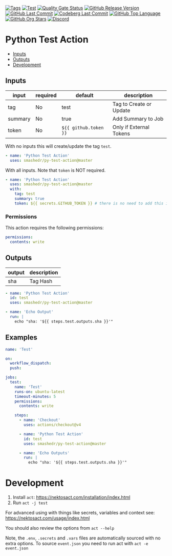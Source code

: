 [![Tags](https://img.shields.io/github/actions/workflow/status/smashedr/py-test-action/tags.yaml?logo=github&logoColor=white&label=tags)](https://github.com/smashedr/py-test-action/actions/workflows/tags.yaml)
[![Test](https://img.shields.io/github/actions/workflow/status/smashedr/py-test-action/test.yaml?logo=github&logoColor=white&label=test)](https://github.com/smashedr/py-test-action/actions/workflows/test.yaml)
[![Quality Gate Status](https://sonarcloud.io/api/project_badges/measure?project=smashedr_py-test-action&metric=alert_status)](https://sonarcloud.io/summary/new_code?id=smashedr_py-test-action)
[![GitHub Release Version](https://img.shields.io/github/v/release/smashedr/py-test-action?logo=github)](https://github.com/smashedr/py-test-action/releases/latest)
[![GitHub Last Commit](https://img.shields.io/github/last-commit/smashedr/py-test-action?logo=github&logoColor=white&label=updated)](https://github.com/smashedr/py-test-action/graphs/commit-activity)
[![Codeberg Last Commit](https://img.shields.io/gitea/last-commit/shaner/py-test-action/master?gitea_url=https%3A%2F%2Fcodeberg.org%2F&logo=codeberg&logoColor=white&label=updated)](https://codeberg.org/shaner/py-test-action)
[![GitHub Top Language](https://img.shields.io/github/languages/top/smashedr/py-test-action?logo=htmx&logoColor=white)](https://github.com/smashedr/py-test-action)
[![GitHub Org Stars](https://img.shields.io/github/stars/cssnr?style=flat&logo=github&logoColor=white)](https://cssnr.github.io/)
[![Discord](https://img.shields.io/discord/899171661457293343?logo=discord&logoColor=white&label=discord&color=7289da)](https://discord.gg/wXy6m2X8wY)

# Python Test Action

- [Inputs](#Inputs)
- [Outputs](#Outputs)
- [Development](#Development)

## Inputs

| input   | required | default               | description             |
| ------- | -------- | --------------------- | ----------------------- |
| tag     | No       | test                  | Tag to Create or Update |
| summary | No       | true                  | Add Summary to Job      |
| token   | No       | `${{ github.token }}` | Only if External Tokens |

With no inputs this will create/update the tag `test`.

```yaml
- name: 'Python Test Action'
  uses: smashedr/py-test-action@master
```

With all inputs. Note that `token` is NOT required.

```yaml
- name: 'Python Test Action'
  uses: smashedr/py-test-action@master
  with:
    tag: test
    summary: true
    token: ${{ secrets.GITHUB_TOKEN }} # there is no need to add this input anymore
```

### Permissions

This action requires the following permissions:

```yaml
permissions:
  contents: write
```

## Outputs

| output | description |
| ------ | ----------- |
| sha    | Tag Hash    |

```yaml
- name: 'Python Test Action'
  id: test
  uses: smashedr/py-test-action@master

- name: 'Echo Output'
  run: |
    echo "sha: '${{ steps.test.outputs.sha }}'"
```

## Examples

```yaml
name: 'Test'

on:
  workflow_dispatch:
  push:

jobs:
  test:
    name: 'Test'
    runs-on: ubuntu-latest
    timeout-minutes: 5
    permissions:
      contents: write

    steps:
      - name: 'Checkout'
        uses: actions/checkout@v4

      - name: 'Python Test Action'
        id: test
        uses: smashedr/py-test-action@master

      - name: 'Echo Outputs'
        run: |
          echo "sha: '${{ steps.test.outputs.sha }}'"
```

# Development

1. Install `act`: https://nektosact.com/installation/index.html
2. Run `act -j test`

For advanced using with things like secrets, variables and context see: https://nektosact.com/usage/index.html

You should also review the options from `act --help`

Note, the `.env`, `.secrets` and `.vars` files are automatically sourced with no extra options.
To source `event.json` you need to run act with `act -e event.json`
